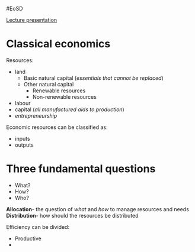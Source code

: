 #EoSD 

[Lecture presentation](https://platforma.polsl.pl/rau2/mod/resource/view.php?id=48638)

# Classical economics
Resources:
- land
	- Basic natural capital (*essentials that cannot be replaced*)
	- Other natural capital
		- Renewable resources
		- Non-renewable resources
- labour
- capital (*all manufactured aids to production*)
- *entrepreneurship*

Economic resources can be classified as:
- inputs
- outputs

# Three fundamental questions
- What?
- How?
- Who?

**Allocation**- the question of *what* and *how* to manage resources and needs
**Distribution**- how should the resources be distributed

Efficiency can be divided:
- Productive
- 